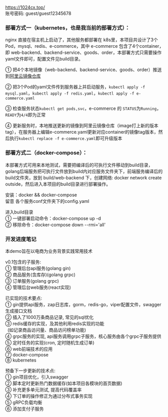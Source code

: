 https://1024cx.top/ <br/>
账号密码: guest/guest12345678

### 部署方式一（kubernetes，也是我当前的部署方式）：

nginx 直接在宿主机上启动了，其他服务都部署在 k8s里，本项目共设计了3个Pod，mysql、redis、e-commerce，其中 e-commerce 包含了4个container，即 web-backend、backend-service、goods、order，本部署方式只需要操作yaml文件即可，配置文件见build目录。

① 把4个本地镜像（web-backend、backend-service、goods、order）推送到[阿里云镜像仓库](https://cr.console.aliyun.com/cn-hangzhou/instances/repositories)

② 把3个Pod的yaml文件传到服务器上并启动服务，`kubectl apply -f mysql.yaml`，`kubectl apply -f redis.yaml`，`kubectl apply -f e-commerce.yaml`

③ 检查服务状态`kubectl get pods,svc`，e-commerce 的 `STATUS`为`Running`，`READY`为`4/4`即为正常

④ 更新服务时，本地推送更新的镜像到阿里云镜像仓库（image打上新的版本tag），在服务器上编辑e-commerce.yaml更新对应container的镜像tag版本，然后执行`kubectl replace -f e-commerce.yaml`即可升级版本

### 部署方式二（docker-compose）：

本部署方式可用来本地测试，需要把编译后的可执行文件移动到build目录，golang后端服务把可执行文件放到build内对应服务文件夹下，前端服务编译后的build文件夹，放到 build/web-backend 下，创建网络: docker network create outside，然后进入本项目的build目录进行部署操作。

安装：docker && docker-compose<br/>
留意 各个服务conf文件夹下的config.yaml

进入build目录<br/>
① 一键部署启动命令：docker-compose up -d <br/>
② 移除命令：docker-compose down --rmi='all'

### 开发进度笔记

本demo旨在以电商为业务背景实践常用技术

v0.1包含的子服务: <br/>
① 管理后台api服务(golang gin)<br/>
② 商品服务(含库存)(golang grpc)<br/>
③ 订单服务(golang grpc)<br/>
④ 管理后台web服务(react实现)

已实现的技术要点:<br/>① gin提供api服务，zap日志库，gorm，redis-go，viper配置文件，swagger生成接口文档<br/>
② 插入了1000万条商品记录, 常见的sql优化<br/>
③ redis缓存的实现，及其他利用redis实现的功能<br/>
  &ensp;(如记录商品访问量、商品访问榜单功能)<br/>
④ grpc服务的实现, api服务调用grpc子服务，核心服务由各个grpc子服务提供<br/>
⑤ 定时任务的实现(cron, 定时随机生成订单)<br/>
⑥ web前端技术的应用<br/>
⑦ docker-compose <br/>
⑧ kubernetes

预备下一步更新的技术点:<br/>
① gin项目优化，引入swagger<br/>
② 脚本定时更新热门数据缓存(如本项目各模块的首页数据)<br/>
③ 补充更多单元测试, 提高代码覆盖率<br/>
④ 下订单的操作修正为通过分布式事务实现<br/>
⑤ gRPC负载均衡<br/>
⑥ 添加支付子服务